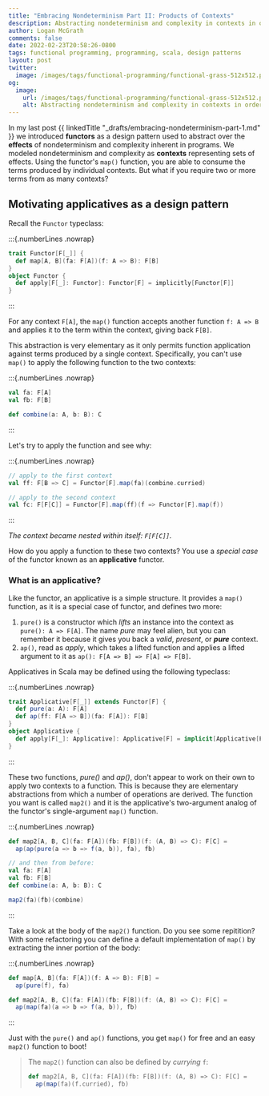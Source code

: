 ```yaml
---
title: "Embracing Nondeterminism Part II: Products of Contexts"
description: Abstracting nondeterminism and complexity in contexts in order to consume products of two or more in parallel.
author: Logan McGrath
comments: false
date: 2022-02-23T20:58:26-0800
tags: functional programming, programming, scala, design patterns
layout: post
twitter:
  image: /images/tags/functional-programming/functional-grass-512x512.png
og:
  image:
    url: /images/tags/functional-programming/functional-grass-512x512.png
    alt: Abstracting nondeterminism and complexity in contexts in order to consume products of two or more in parallel.
---
```


In my last post {{ linkedTitle "_drafts/embracing-nondeterminism-part-1.md" }} we introduced **functors** as a design pattern used to abstract over the **effects** of nondeterminism and complexity inherent in programs. We modeled nondeterminism and complexity as **contexts** representing sets of effects. Using the functor's `map()` function, you are able to consume the terms produced by individual contexts. But what if you require two or more terms from as many contexts? 

<!--more-->

## Motivating applicatives as a design pattern

Recall the `Functor` typeclass:

:::{.numberLines .nowrap}
```scala
trait Functor[F[_]] {
  def map[A, B](fa: F[A])(f: A => B): F[B] 
}
object Functor {
  def apply[F[_]: Functor]: Functor[F] = implicitly[Functor[F]]
}
```
:::

For any context `F[A]`, the `map()` function accepts another function `f: A => B` and applies it to the term within the context, giving back `F[B]`. 

This abstraction is very elementary as it only permits function application against terms produced by a single context. Specifically, you can't use `map()` to apply the following function to the two contexts:

:::{.numberLines .nowrap}
```scala
val fa: F[A]
val fb: F[B]

def combine(a: A, b: B): C
```
:::

Let's try to apply the function and see why:

:::{.numberLines .nowrap}
```scala
// apply to the first context
val ff: F[B => C] = Functor[F].map(fa)(combine.curried)

// apply to the second context
val fc: F[F[C]] = Functor[F].map(ff)(f => Functor[F].map(f))
```
:::

_The context became nested within itself: `F[F[C]]`._ 

How do you apply a function to these two contexts? You use a _special case_ of the functor known as an **applicative** functor.

### What is an applicative?

Like the functor, an applicative is a simple structure. It provides a `map()` function, as it is a special case of functor, and defines two more:

1. `pure()` is a constructor which _lifts_ an instance into the context as `pure(): A => F[A]`. The name _pure_ may feel alien, but you can remember it because it gives you back a _valid_, _present_, or _**pure**_ context.
2. `ap()`, read as _apply_, which takes a lifted function and applies a lifted argument to it as `ap(): F[A => B] => F[A] => F[B]`.

Applicatives in Scala may be defined using the following typeclass:

:::{.numberLines .nowrap}
```scala
trait Applicative[F[_]] extends Functor[F] {
  def pure(a: A): F[A]
  def ap(ff: F[A => B])(fa: F[A]): F[B]
}
object Applicative {
  def apply[F[_]: Applicative]: Applicative[F] = implicit[Applicative[F]]
}
```
:::

These two functions, _pure()_ and _ap()_, don't appear to work on their own to apply two contexts to a function. This is because they are elementary abstractions from which a number of operations are derived. The function you want is called `map2()` and it is the applicative's two-argument analog of the functor's single-argument `map()` function.

:::{.numberLines .nowrap}
```scala
def map2[A, B, C](fa: F[A])(fb: F[B])(f: (A, B) => C): F[C] =
  ap(ap(pure(a => b => f(a, b)), fa), fb)

// and then from before:
val fa: F[A]
val fb: F[B]
def combine(a: A, b: B): C

map2(fa)(fb)(combine)
```
:::

Take a look at the body of the `map2()` function. Do you see some repitition? With some refactoring you can define a default implementation of `map()` by extracting the inner portion of the body:

:::{.numberLines .nowrap}
```scala
def map[A, B](fa: F[A])(f: A => B): F[B] =
  ap(pure(f), fa)

def map2[A, B, C](fa: F[A])(fb: F[B])(f: (A, B) => C): F[C] =
  ap(map(fa)(a => b => f(a, b)), fb)
```
:::

Just with the `pure()` and `ap()` functions, you get `map()` for free and an easy `map2()` function to boot!

> The `map2()` function can also be defined by _currying_ `f`:
>
> ```{.scala .numberLines .nowrap}
> def map2[A, B, C](fa: F[A])(fb: F[B])(f: (A, B) => C): F[C] =
>   ap(map(fa)(f.curried), fb)
> ```
 